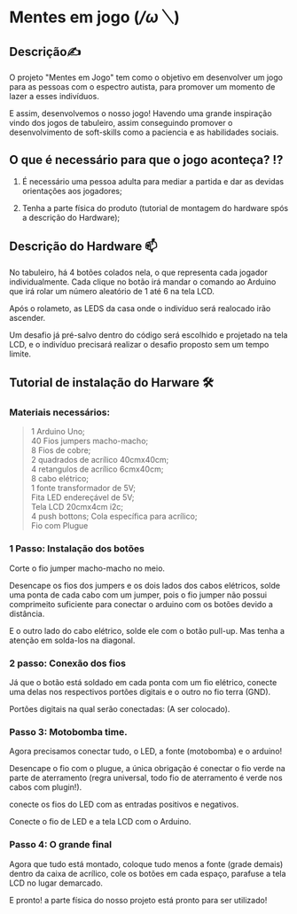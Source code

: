 # Mentes em jogo  (*/ω＼*)

## Descrição✍️
O projeto "Mentes em Jogo" tem como o objetivo em desenvolver um jogo para as pessoas com o espectro autista,  para promover um momento de lazer a esses indivíduos.

E assim, desenvolvemos o nosso jogo! Havendo uma grande inspiração vindo dos jogos de tabuleiro, assim conseguindo promover o desenvolvimento de soft-skills como a paciencia e as habilidades sociais.

## O que é necessário para que o jogo aconteça? ⁉️

1. É necessário uma pessoa adulta para mediar a partida e dar as devidas orientações aos jogadores;

2. Tenha a parte física do produto (tutorial de montagem do hardware spós a descrição do Hardware);

## Descrição do Hardware 📫

No tabuleiro, há 4 botões colados nela, o que representa cada jogador individualmente. Cada clique no botão irá mandar o comando ao Arduino que irá rolar um número aleatório de 1 até 6 na tela LCD. 

Após o rolameto, as LEDS da casa onde o indivíduo será realocado irão ascender.

Um desafio já pré-salvo dentro do código será escolhido e projetado na tela LCD, e o indivíduo precisará realizar o desafio proposto sem um tempo limite.

## Tutorial de instalação do Harware 🛠️

### Materiais necessários:

> 1 Arduino Uno;  
> 40 Fios jumpers macho-macho;  
> 8 Fios de cobre;  
> 2 quadrados de acrílico 40cmx40cm;  
> 4 retangulos de acrílico 6cmx40cm;  
> 8 cabo elétrico;  
> 1 fonte transformador de 5V;  
> Fita LED endereçável de 5V;  
> Tela LCD 20cmx4cm i2c;  
> 4 push bottons;
> Cola específica para acrílico;  
> Fio com Plugue

### 1 Passo: Instalação dos botões 

Corte o fio jumper macho-macho no meio.

Desencape os fios dos jumpers e os  dois lados dos cabos elétricos, solde uma ponta de cada cabo com um jumper, pois o fio jumper não possui comprimeito suficiente para conectar o arduino com os botões devido a distância.

E o outro lado do cabo elétrico, solde ele com o botão pull-up. Mas tenha a atenção em solda-los na diagonal.

### 2 passo: Conexão dos fios

Já que o botão está soldado em cada ponta com um fio elétrico, conecte uma delas nos respectivos portões digitais e o outro no fio terra (GND).

Portões digitais na qual serão conectadas: (A ser colocado).

### Passo 3: Motobomba time.

Agora precisamos conectar tudo, o LED, a fonte (motobomba) e o arduino!

Desencape o fio com o plugue, a única obrigação é conectar o fio verde na parte de aterramento (regra universal, todo fio de aterramento é verde nos cabos com plugin!).

conecte os fios do LED com as entradas positivos e negativos.

Conecte o fio de LED e a tela LCD com o Arduino.

### Passo 4: O grande final

Agora que tudo está montado, coloque tudo menos a fonte (grade demais) dentro da caixa de acrílico, cole os botões em cada espaço, parafuse a tela LCD no lugar demarcado.

E pronto! a parte física do nosso projeto está pronto para ser utilizado!





